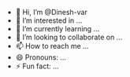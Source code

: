 - 👋 Hi, I’m @Dinesh-var
- 👀 I’m interested in ...
- 🌱 I’m currently learning ...
- 💞️ I’m looking to collaborate on ...
- 📫 How to reach me ...
- 😄 Pronouns: ...
- ⚡ Fun fact: ...

<!---
Dinesh-var/Dinesh-var is a ✨ special ✨ repository because its `README.md` (this file) appears on your GitHub profile.
You can click the Preview link to take a look at your changes.
--->
